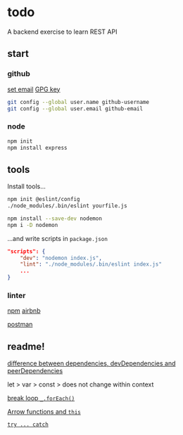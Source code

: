 # todo

A backend exercise to learn REST API

## start

### github

[set email](https://docs.github.com/en/account-and-profile/setting-up-and-managing-your-personal-account-on-github/managing-email-preferences/setting-your-commit-email-address)
[GPG key](https://docs.github.com/en/authentication/managing-commit-signature-verification/adding-a-gpg-key-to-your-github-account)

```sh
git config --global user.name github-username
git config --global user.email github-email
```

### node

```sh
npm init
npm install express
```

## tools

Install tools... 

```sh
npm init @eslint/config
./node_modules/.bin/eslint yourfile.js
```

```sh
npm install --save-dev nodemon
npm i -D nodemon
```

...and write scripts in `package.json`

```json
"scripts": {
    "dev": "nodemon index.js",
    "lint": "./node_modules/.bin/eslint index.js"
    ...
}
```

### linter

[npm](https://www.npmjs.com/package/eslint#installation-and-usage)
[airbnb](https://www.npmjs.com/package/eslint-config-airbnb-base)


[postman](https://learning.postman.com/docs/getting-started/installation-and-updates/#installing-postman-on-linux)


## readme!

[difference between dependencies, devDependencies and peerDependencies](https://stackoverflow.com/questions/18875674/whats-the-difference-between-dependencies-devdependencies-and-peerdependencies/22004559#22004559)

let >
var >
const > does not change within context

[break loop `_.forEach()`](https://lodash.com/docs/4.17.15#forEach)

[Arrow functions and `this`](https://developer.mozilla.org/en-US/docs/Web/JavaScript/Reference/Functions/Arrow_functions)

[`try ... catch`](https://developer.mozilla.org/en-US/docs/Web/JavaScript/Reference/Statements/try...catch)